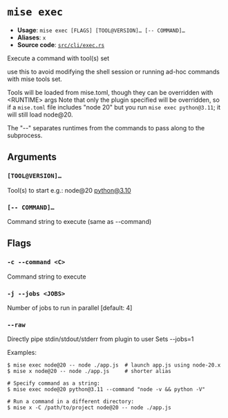 # `mise exec`

- **Usage**: `mise exec [FLAGS] [TOOL@VERSION]… [-- COMMAND]…`
- **Aliases**: `x`
- **Source code**: [`src/cli/exec.rs`](https://github.com/jdx/mise/blob/main/src/cli/exec.rs)

Execute a command with tool(s) set

use this to avoid modifying the shell session or running ad-hoc commands with mise tools set.

Tools will be loaded from mise.toml, though they can be overridden with &lt;RUNTIME> args
Note that only the plugin specified will be overridden, so if a `mise.toml` file
includes "node 20" but you run `mise exec python@3.11`; it will still load node@20.

The "--" separates runtimes from the commands to pass along to the subprocess.

## Arguments

### `[TOOL@VERSION]…`

Tool(s) to start e.g.: node@20 python@3.10

### `[-- COMMAND]…`

Command string to execute (same as --command)

## Flags

### `-c --command <C>`

Command string to execute

### `-j --jobs <JOBS>`

Number of jobs to run in parallel
[default: 4]

### `--raw`

Directly pipe stdin/stdout/stderr from plugin to user Sets --jobs=1

Examples:

```
$ mise exec node@20 -- node ./app.js  # launch app.js using node-20.x
$ mise x node@20 -- node ./app.js     # shorter alias

# Specify command as a string:
$ mise exec node@20 python@3.11 --command "node -v && python -V"

# Run a command in a different directory:
$ mise x -C /path/to/project node@20 -- node ./app.js
```
